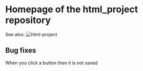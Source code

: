 # Homepage of the html_project repository
See also: ![html-project](https://github.com/zixuan75/html_project)
## Bug fixes
When you click a button then it is not saved
